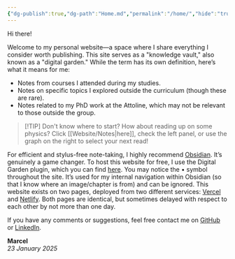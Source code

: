 ```yaml
---
{"dg-publish":true,"dg-path":"Home.md","permalink":"/home/","hide":"true","tags":["gardenEntry"],"dgShowLocalGraph":true,"dgEnableSearch":"true","updated":"2025-01-23T11:36:48.000+01:00"}
---
```


Hi there!

Welcome to my personal website—a space where I share everything I consider worth publishing. This site serves as a "knowledge vault," also known as a "digital garden." While the term has its own definition, here’s what it means for me:

- Notes from courses I attended during my studies.
- Notes on specific topics I explored outside the curriculum (though these are rare).
- Notes related to my PhD work at the Attoline, which may not be relevant to those outside the group.

>[!TIP] Don't know where to start?
>How about reading up on some physics? Click [[Website/Notes\|here]], check the left panel, or use the graph on the right to select your next read!

For efficient and stylus-free note-taking, I highly recommend [Obsidian](https://obsidian.md). It’s genuinely a game changer. To host this website for free, I use the Digital Garden plugin, which you can find [here](https://github.com/oleeskild/obsidian-digital-garden). You may notice the • symbol throughout the site. It’s used for my internal navigation within Obsidian (so that I know where an image/chapter is from) and can be ignored. This website exists on two pages, deployed from two different services: [Vercel](https://koeberlin.vercel.app/) and [Netlify](https://koeberlin.netlify.app/). Both pages are identical, but sometimes delayed with respect to each other by not more than one day.

If you have any comments or suggestions, feel free contact me on [GitHub](https://github.com/MarcelKoeberlin) or [LinkedIn](https://www.linkedin.com/in/marcel-k%C3%B6berlin-776397244/).

**Marcel**  
_23 January 2025_